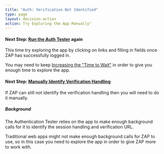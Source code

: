 ```yaml
---
title: "Auth: Verification Not Identified"
type: page
layout: decision-action
action: Try Exploring the App Manually"
---
```


#### Next Step: [Run the Auth Tester](../auth-tester-results/) again

This time try exploring the app by clicking on links and filling in fields once ZAP has successfully logged in.

You may need to keep [Increasing the "Time to Wait"](../app-does-not-load) in order to give you enough time
to explore the app.

#### Next Step: [Manually Identify Verification Handling](../manual-verification/)

If ZAP can still not identify the verification handling then you will need to do it manually.

##### Background

The Authentication Tester relies on the app to make enough background calls for it to identify the session handling and verification URL.

Traditional web apps might not make enough background calls for ZAP to use, so in this case you need to explore the app 
in order to give ZAP more to work with.